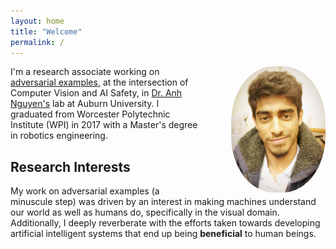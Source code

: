 ```yaml
---
layout: home
title: "Welcome"
permalink: /
---
```

<img style="float:right; width:30%; height:50%; margin-left:10%; border-radius:45%"
src="/assets/images/author_img.JPG">

I'm a research associate working on [adversarial examples](https://blog.openai.com/adversarial-example-research/), at the intersection of Computer Vision and AI Safety, in [Dr. Anh Nguyen's](http://anhnguyen.me/research/) lab at Auburn University. I graduated from Worcester Polytechnic Institute (WPI) in 2017 with a Master's degree in robotics engineering.

## Research Interests
My work on adversarial examples (a minuscule step) was driven by an interest in making machines understand our world as well as humans do, specifically in the visual domain. Additionally, I deeply reverberate with the efforts taken towards developing artificial intelligent systems that end up being __beneficial__ to human beings.

